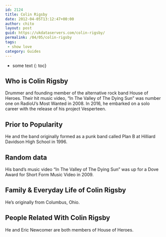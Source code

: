 ```yaml
---
id: 2124
title: Colin Rigsby
date: 2012-04-05T13:12:47+00:00
author: chito
layout: post
guid: https://ukdataservers.com/colin-rigsby/
permalink: /04/05/colin-rigsby
tags:
 - show love
category: Guides
---
```


* some text
{: toc}


## Who is  Colin Rigsby
                  
                  
                  
Drummer and founding member of the alternative rock band House of Heroes. Their hit music video, &#8220;In The Valley of The Dying Sun&#8221; was number one on RadioU&#8217;s Most Wanted in 2008. In 2016, he embarked on a solo career with the release of his project Vesperteen. 
                  
                
                
                
## Prior to Popularity 
                  
                  
                  
He and the band originally formed as a punk band called Plan B at Hilliard Davidson High School in 1996.
                  
                
                
                
## Random data 
                  
                  
                  
His band&#8217;s music video &#8220;In The Valley of The Dying Sun&#8221; was up for a Dove Award for Short Form Music Video in 2009.
                  
                
                
                
## Family & Everyday Life of Colin Rigsby
                  
                  
                  
He&#8217;s originally from Columbus, Ohio.
                  
                
                
                
## People Related With  Colin Rigsby
                  
                  
                  
He and Eric Newcomer are both members of House of Heroes.
                  
                
              
            
          
          
          
    
    
  
